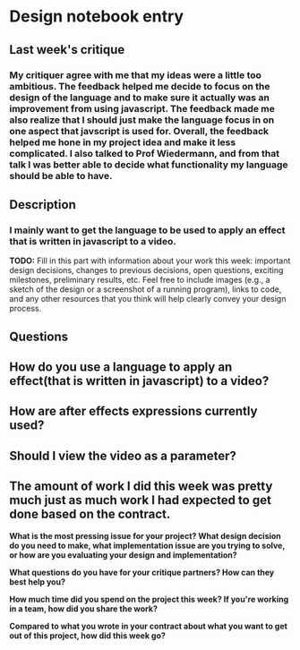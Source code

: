 # Design notebook entry

## Last week's critique

### My critiquer agree with me that my ideas were a little too ambitious. The feedback helped me decide to focus on the design of the language and to make sure it actually was an improvement from using javascript. The feedback made me also realize that I should just make the language focus in on one aspect that javscript is used for. Overall, the feedback helped me hone in my project idea and make it less complicated. I also talked to Prof Wiedermann, and from that talk I was better able to decide what functionality my language should be able to have.

## Description

### I mainly want to get the language to be used to apply an effect that is written in javascript to a video. 

**TODO:** Fill in this part with information about your work this week:
important design decisions, changes to previous decisions, open questions,
exciting milestones, preliminary results, etc. Feel free to include images
(e.g., a sketch of the design or a screenshot of a running program), links to
code, and any other resources that you think will help clearly convey your
design process.

## Questions

## How do you use a language to apply an effect(that is written in javascript) to a video?

## How are after effects expressions currently used?

## Should I view the video as a parameter?

## The amount of work I did this week was pretty much just as much work I had expected to get done based on the contract. 

**What is the most pressing issue for your project? What design decision do
you need to make, what implementation issue are you trying to solve, or how
are you evaluating your design and implementation?**

**What questions do you have for your critique partners? How can they best help
you?**

**How much time did you spend on the project this week? If you're working in a
team, how did you share the work?**

**Compared to what you wrote in your contract about what you want to get out of this
project, how did this week go?**
